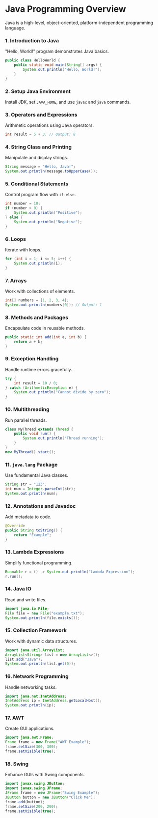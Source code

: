 # **Java Programming Overview**  
Java is a high-level, object-oriented, platform-independent programming language.


### **1. Introduction to Java**  
"Hello, World!" program demonstrates Java basics.  
```java
public class HelloWorld {
    public static void main(String[] args) {
        System.out.println("Hello, World!");
    }
}
```



### **2. Setup Java Environment**  
Install JDK, set `JAVA_HOME`, and use `javac` and `java` commands.



### **3. Operators and Expressions**  
Arithmetic operations using Java operators.  
```java
int result = 5 + 3; // Output: 8
```



### **4. String Class and Printing**  
Manipulate and display strings.  
```java
String message = "Hello, Java!";
System.out.println(message.toUpperCase());
```



### **5. Conditional Statements**  
Control program flow with `if-else`.  
```java
int number = 10;
if (number > 0) {
    System.out.println("Positive");
} else {
    System.out.println("Negative");
}
```



### **6. Loops**  
Iterate with loops.  
```java
for (int i = 1; i <= 5; i++) {
    System.out.println(i);
}
```



### **7. Arrays**  
Work with collections of elements.  
```java
int[] numbers = {1, 2, 3, 4};
System.out.println(numbers[0]); // Output: 1
```



### **8. Methods and Packages**  
Encapsulate code in reusable methods.  
```java
public static int add(int a, int b) {
    return a + b;
}
```



### **9. Exception Handling**  
Handle runtime errors gracefully.  
```java
try {
    int result = 10 / 0;
} catch (ArithmeticException e) {
    System.out.println("Cannot divide by zero");
}
```



### **10. Multithreading**  
Run parallel threads.  
```java
class MyThread extends Thread {
    public void run() {
        System.out.println("Thread running");
    }
}
new MyThread().start();
```



### **11. `java.lang` Package**  
Use fundamental Java classes.  
```java
String str = "123";
int num = Integer.parseInt(str);
System.out.println(num);
```



### **12. Annotations and Javadoc**  
Add metadata to code.  
```java
@Override
public String toString() {
    return "Example";
}
```



### **13. Lambda Expressions**  
Simplify functional programming.  
```java
Runnable r = () -> System.out.println("Lambda Expression");
r.run();
```



### **14. Java IO**  
Read and write files.  
```java
import java.io.File;
File file = new File("example.txt");
System.out.println(file.exists());
```



### **15. Collection Framework**  
Work with dynamic data structures.  
```java
import java.util.ArrayList;
ArrayList<String> list = new ArrayList<>();
list.add("Java");
System.out.println(list.get(0));
```



### **16. Network Programming**  
Handle networking tasks.  
```java
import java.net.InetAddress;
InetAddress ip = InetAddress.getLocalHost();
System.out.println(ip);
```


### **17. AWT**  
Create GUI applications.  
```java
import java.awt.Frame;
Frame frame = new Frame("AWT Example");
frame.setSize(300, 300);
frame.setVisible(true);
```



### **18. Swing**  
Enhance GUIs with Swing components.  
```java
import javax.swing.JButton;
import javax.swing.JFrame;
JFrame frame = new JFrame("Swing Example");
JButton button = new JButton("Click Me");
frame.add(button);
frame.setSize(200, 200);
frame.setVisible(true);
```


